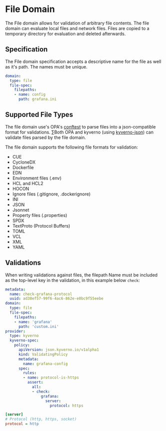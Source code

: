 # File Domain
The File domain allows for validation of arbitrary file contents. The file domain can evaluate local files and network files. Files are copied to a temporary directory for evaluation and deleted afterwards.

## Specification
The File domain specification accepts a descriptive name for the file as well as it's path. The names must be unique.

```yaml
domain:
  type: file
  file-spec:
    filepaths:
    - name: config
      path: grafana.ini
```

## Supported File Types
The file domain use's OPA's [conftest](https://conftest.dev) to parse files into a json-compatible format for validations. ∑Both OPA and kyverno (using [kyverno-json](https://kyverno.github.io/kyverno-json/latest/)) can validate files parsed by the file domain.

The file domain supports the following file formats for validation:
* CUE
* CycloneDX
* Dockerfile
* EDN
* Environment files (.env)
* HCL and HCL2
* HOCON
* Ignore files (.gitignore, .dockerignore)
* INI
* JSON
* Jsonnet
* Property files (.properties)
* SPDX
* TextProto (Protocol Buffers)
* TOML
* VCL
* XML
* YAML

## Validations
When writing validations against files, the filepath Name must be included as the top-level key in the validation, in this example below `check`:

```yaml
metadata:
  name: check-grafana-protocol
  uuid: ad38ef57-99f6-4ac6-862e-e0bc9f55eebe
domain:
  type: file
  file-spec:
    filepaths:
    - name: 'grafana'
      path: 'custom.ini'
provider:
  type: kyverno
  kyverno-spec:
    policy:
      apiVersion: json.kyverno.io/v1alpha1
      kind: ValidatingPolicy
      metadata:
        name: grafana-config
      spec:
        rules:
        - name: protocol-is-https
          assert:
            all:
            - check:
                grafana:
                  server:
                    protocol: https
```

```grafana.ini
[server]
# Protocol (http, https, socket)
protocol = http
```